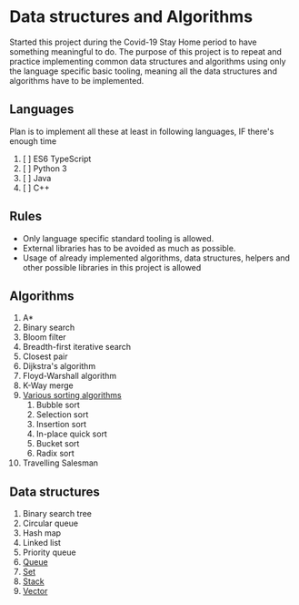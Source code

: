 # Data structures and Algorithms

Started this project during the Covid-19 Stay Home period to have something meaningful to do. The purpose of this project is to repeat and practice implementing common data structures and algorithms using only the language specific basic tooling, meaning all the data structures and algorithms have to be implemented.

## Languages

Plan is to implement all these at least in following languages, IF there's enough time

1. [ ] ES6 TypeScript
2. [ ] Python 3
3. [ ] Java
4. [ ] C++

## Rules

- Only language specific standard tooling is allowed.
- External libraries has to be avoided as much as possible.
- Usage of already implemented algorithms, data structures, helpers and other possible libraries in this project is allowed

## Algorithms

1. A*
2. Binary search
3. Bloom filter
4. Breadth-first iterative search
5. Closest pair
6. Dijkstra's algorithm
7. Floyd-Warshall algorithm
8. K-Way merge
9. [Various sorting algorithms](Algorithms/Sorts/)
    1. Bubble sort
    2. Selection sort
    3. Insertion sort
    4. In-place quick sort
    5. Bucket sort
    6. Radix sort
10. Travelling Salesman

## Data structures

1. Binary search tree
2. Circular queue
3. Hash map
4. Linked list
5. Priority queue
6. [Queue](Data%20structures/Queue/)
7. [Set](Data%20structures/Set/)
8. [Stack](Data%20structures/Stack/)
9. [Vector](Data%20structures/Vector/)
